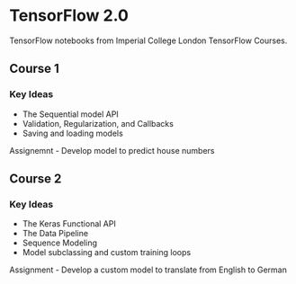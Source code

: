 # TensorFlow 2.0

TensorFlow notebooks from Imperial College London TensorFlow Courses.

## Course 1
### Key Ideas
- The Sequential model API
- Validation, Regularization, and Callbacks
- Saving and loading models

Assignemnt - Develop model to predict house numbers

## Course 2
### Key Ideas
- The Keras Functional API
- The Data Pipeline
- Sequence Modeling
- Model subclassing and custom training loops

 Assignment - Develop a custom model to translate from English to German



 
